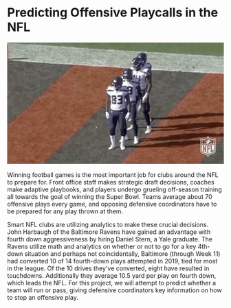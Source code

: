 # Predicting Offensive Playcalls in the NFL

<img src="https://github.com/anhthyngo/Predicting-Offensive-Playcalls-in-the-NFL/blob/master/img/td-cele.gif " width="900">

Winning football games is the most important job for clubs around the NFL to prepare for. Front office staff makes strategic draft decisions, coaches make adaptive playbooks, and players undergo grueling off-season training all towards the goal of winning the Super Bowl. Teams average about 70 offensive plays every game, and opposing defensive coordinators have to be prepared for any play thrown at them. 

Smart NFL clubs are utilizing analytics to make these crucial decisions. John Harbaugh of the Baltimore Ravens have gained an advantage with fourth down aggressiveness by hiring Daniel Stern, a Yale graduate. The Ravens utilize math and analytics on whether or not to go for a key 4th-down situation and perhaps not coincidentally, Baltimore (through Week 11) had converted 10 of 14 fourth-down plays attempted in 2019, tied for most in the league. Of the 10 drives they've converted, eight have resulted in touchdowns. Additionally they average 10.5 yard per play on fourth down, which leads the NFL. For this project, we will attempt to predict whether a team will run or pass, giving defensive coordinators key information on how to stop an offensive play. 

